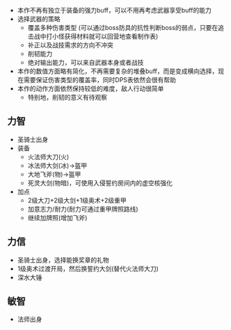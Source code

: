 - 本作不再有独立于装备的强力buff，可以不用再考虑武器享受buff的能力
- 选择武器的策略
	- 覆盖多种伤害类型 (可以通过boss防具的抗性判断boss的弱点，只要在追击战中打小怪获得材料就可以回营地查看制作表)
	- 补正以及战技需求的方向不冲突
	- 削韧能力
	- 绝对输出能力，可以来自武器本身或者战技
- 本作的数值方面略有简化，不再需要复杂的堆叠buff，而是变成横向选择，现在需要保证伤害类型的覆盖率，同时DPS表依然会很有帮助
- 本作的动作方面依然保持较低的难度，敌人行动很简单
	- 特别地，削韧的意义有待观察

## 力智
- 圣骑士出身
- 装备
	- 火法师大刀(火)
	- 冰法师大剑(冰)->盔甲
	- 大地飞斧(物)->盔甲
	- 死灵大剑(物暗)，可使用入侵誓约房间内的虚空核强化
- 加点
	- 2级大刀+2级大剑+1级奥术+2级重甲
	- 加意志力/耐力(耐力可通过重甲牌照路线)
	- 继续加牌照(增加飞斧)

## 力信
- 圣骑士出身，选择能换奖章的礼物
- 1级奥术过渡开局，然后换誓约大剑(替代火法师大刀)
- 深水大锤

## 敏智
- 法师出身
